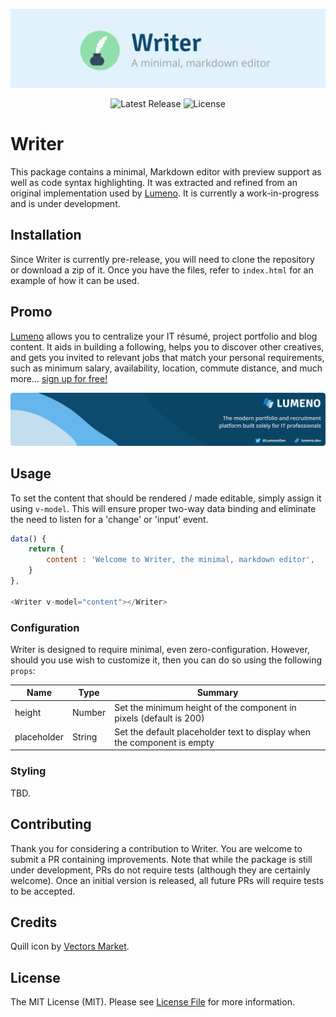 <!-- Header -->
<p align="center">
    <img src="resources/header.png" alt="Header" />
</p>

<!-- Badges -->
<p align="center">
    <img src="https://img.shields.io/npm/v/@lumeno/writer.svg" alt="Latest Release" />
    <img src="https://img.shields.io/npm/l/@lumeno/writer.svg" alt="License" />
</p>

<!-- Update badges -->

# Writer

This package contains a minimal, Markdown editor with preview support as well as code syntax highlighting. It was extracted and refined from an original implementation used by [Lumeno](https://lumeno.dev). It is currently a work-in-progress and is under development.

## Installation

Since Writer is currently pre-release, you will need to clone the repository or download a zip of it. Once you have the files, refer to `index.html` for an example of how it can be used.

## Promo

[Lumeno](https://lumeno.dev) allows you to centralize your IT résumé, project portfolio and blog content. It aids in building a following, helps you to discover other creatives, and gets you invited to relevant jobs that match your personal requirements, such as minimum salary, availability, location, commute distance, and much more... [sign up for free!](https://lumeno.dev)

<!-- Screenshot -->
<p align="center">
    <a target="_blank" href="https://lumeno.dev">
        <img src="resources/banner.png" alt="Lumeno" style="max-height: 170px">
    </a>
</p>

## Usage

To set the content that should be rendered / made editable, simply assign it using `v-model`. This will ensure proper two-way data binding and eliminate the need to listen for a 'change' or 'input' event.

```js
data() {
    return {
        content : 'Welcome to Writer, the minimal, markdown editor',
    }
},

<Writer v-model="content"></Writer>
```

### Configuration

Writer is designed to require minimal, even zero-configuration. However, should you use wish to customize it, then you can do so using the following `props`:

| Name        | Type   | Summary                                                                 |
| ----------- | ------ | ----------------------------------------------------------------------- |
| height      | Number | Set the minimum height of the component in pixels (default is 200)      |
| placeholder | String | Set the default placeholder text to display when the component is empty |

### Styling

TBD.

## Contributing

Thank you for considering a contribution to Writer. You are welcome to submit a PR containing improvements. Note that while the package is still under development, PRs do not require tests (although they are certainly welcome). Once an initial version is released, all future PRs will require tests to be accepted.

## Credits

Quill icon by [Vectors Market](https://www.flaticon.com/free-icon/quill_234628).

## License

The MIT License (MIT). Please see [License File](LICENSE.md) for more information.
